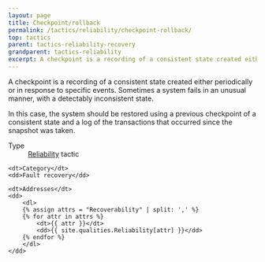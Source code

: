 ```yaml
---
layout: page
title: Checkpoint/rollback
permalink: /tactics/reliability/checkpoint-rollback/
top: tactics
parent: tactics-reliability-recovery
grandparent: tactics-reliability
excerpt: A checkpoint is a recording of a consistent state created either periodically or in response to specific events. In case of a failure, the checkpoint state can be rolled back to restore the component.
---
```


A checkpoint is a recording of a consistent state created either periodically or in response to specific events. Sometimes a system fails in an unusual manner,
with a detectably inconsistent state.

In this case, the system should be restored using a previous checkpoint of a consistent state and a log of the transactions that occurred since the snapshot
was taken.

<dl>
    <dt>Type</dt>
    <dd><a href="{{ '/quality/reliability/' | relative_url }}">Reliability</a> tactic</dd>
    
    <dt>Category</dt>
    <dd>Fault recovery</dd>
    
    <dt>Addresses</dt>
    <dd>
        <dl>
        {% assign attrs = "Recoverability" | split: ',' %}
        {% for attr in attrs %}
            <dt>{{ attr }}</dt>
            <dd>{{ site.qualities.Reliability[attr] }}</dd>
        {% endfor %}
        </dl>
    </dd>
</dl>
